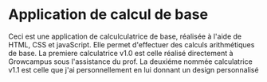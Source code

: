 # Application de calcul de base

Ceci est une application de calculculatrice de base, réalisée à l'aide de HTML, CSS et javaScript. Elle permet d'effectuer des calculs arithmétiques de base.
La premiere calculatrice v1.0 est celle réalisé directement à Growcampus sous l'assistance du prof. La deuxiéme nommée calculatrice v1.1 est celle que j'ai personnellement en lui donnant un design personnalisé 